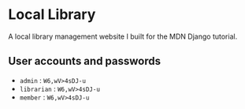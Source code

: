 # Local Library
A local library management website I built for the MDN Django tutorial.

## User accounts and passwords
* ``admin`` : ``W6,wV>4sDJ-u``
* ``librarian`` : ``W6,wV>4sDJ-u``
* ``member`` : ``W6,wV>4sDJ-u``
